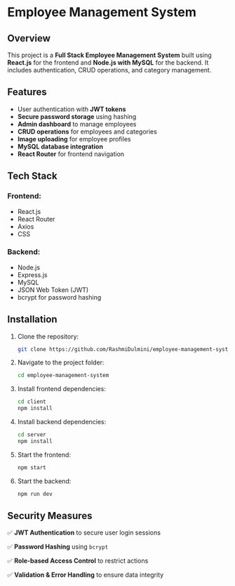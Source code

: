 # Employee Management System

## Overview
This project is a **Full Stack Employee Management System** built using **React.js** for the frontend and **Node.js with MySQL** for the backend. It includes authentication, CRUD operations, and category management. 

## Features
- User authentication with **JWT tokens**
- **Secure password storage** using hashing
- **Admin dashboard** to manage employees
- **CRUD operations** for employees and categories
- **Image uploading** for employee profiles
- **MySQL database integration**
- **React Router** for frontend navigation

## Tech Stack
### **Frontend:**
- React.js
- React Router
- Axios
- CSS

### **Backend:**
- Node.js
- Express.js
- MySQL
- JSON Web Token (JWT)
- bcrypt for password hashing

## Installation
1. Clone the repository:
   ```bash
   git clone https://github.com/RashmiDulmini/employee-management-system
   ```
2. Navigate to the project folder:
   ```bash
   cd employee-management-system
   ```
3. Install frontend dependencies:
   ```bash
   cd client
   npm install
   ```
4. Install backend dependencies:
   ```bash
   cd server
   npm install
   ```
5. Start the frontend:
   ```bash
   npm start
   ```
6. Start the backend:
   ```bash
   npm run dev
   ```

## Security Measures
✅ **JWT Authentication** to secure user login sessions

✅ **Password Hashing** using `bcrypt`

✅ **Role-based Access Control** to restrict actions

✅ **Validation & Error Handling** to ensure data integrity




